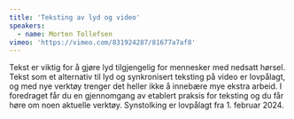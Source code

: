 ```yaml
---
title: 'Teksting av lyd og video'
speakers:
  - name: Morten Tollefsen
vimeo: 'https://vimeo.com/831924287/81677a7af8'
---
```


Tekst er viktig for å gjøre lyd tilgjengelig for mennesker med nedsatt hørsel. Tekst som et alternativ til lyd og synkronisert teksting på video er lovpålagt, og med nye verktøy trenger det heller ikke å innebære mye ekstra arbeid. I foredraget får du en gjennomgang av etablert praksis for teksting og du får høre om noen aktuelle verktøy. Synstolking er lovpålagt fra 1. februar 2024.

